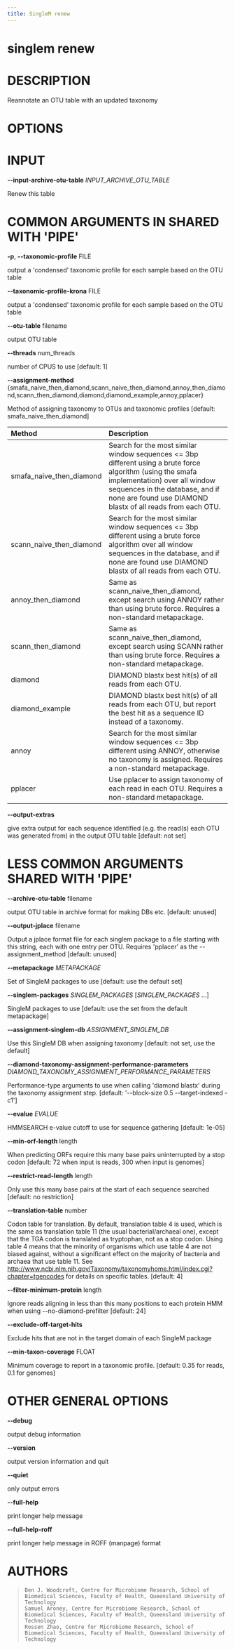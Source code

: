 ```yaml
---
title: SingleM renew
---
```

# singlem renew

DESCRIPTION
===========

Reannotate an OTU table with an updated taxonomy

OPTIONS
=======

INPUT
=====

**\--input-archive-otu-table** *INPUT_ARCHIVE_OTU_TABLE*

  Renew this table

COMMON ARGUMENTS IN SHARED WITH \'PIPE\'
========================================

**-p**, **\--taxonomic-profile** FILE

  output a \'condensed\' taxonomic profile for each sample based on
    the OTU table

**\--taxonomic-profile-krona** FILE

  output a \'condensed\' taxonomic profile for each sample based on
    the OTU table

**\--otu-table** filename

  output OTU table

**\--threads** num_threads

  number of CPUS to use [default: 1]

**\--assignment-method** {smafa_naive_then_diamond,scann_naive_then_diamond,annoy_then_diamond,scann_then_diamond,diamond,diamond_example,annoy,pplacer}

  Method of assigning taxonomy to OTUs and taxonomic profiles
    [default: smafa_naive_then_diamond]

| Method                   | Description                                                                                                                                                                                                                                   |
|:-------------------------|:----------------------------------------------------------------------------------------------------------------------------------------------------------------------------------------------------------------------------------------------|
| smafa_naive_then_diamond | Search for the most similar window sequences \<= 3bp different using a brute force algorithm (using the smafa implementation) over all window sequences in the database, and if none are found use DIAMOND blastx of all reads from each OTU. |
| scann_naive_then_diamond | Search for the most similar window sequences \<= 3bp different using a brute force algorithm over all window sequences in the database, and if none are found use DIAMOND blastx of all reads from each OTU.                                  |
| annoy_then_diamond       | Same as scann_naive_then_diamond, except search using ANNOY rather than using brute force. Requires a non-standard metapackage.                                                                                                               |
| scann_then_diamond       | Same as scann_naive_then_diamond, except search using SCANN rather than using brute force. Requires a non-standard metapackage.                                                                                                               |
| diamond                  | DIAMOND blastx best hit(s) of all reads from each OTU.                                                                                                                                                                                        |
| diamond_example          | DIAMOND blastx best hit(s) of all reads from each OTU, but report the best hit as a sequence ID instead of a taxonomy.                                                                                                                        |
| annoy                    | Search for the most similar window sequences \<= 3bp different using ANNOY, otherwise no taxonomy is assigned. Requires a non-standard metapackage.                                                                                           |
| pplacer                  | Use pplacer to assign taxonomy of each read in each OTU. Requires a non-standard metapackage.                                                                                                                                                 |

**\--output-extras**

  give extra output for each sequence identified (e.g. the read(s)
    each OTU was generated from) in the output OTU table [default: not
    set]

LESS COMMON ARGUMENTS SHARED WITH \'PIPE\'
==========================================

**\--archive-otu-table** filename

  output OTU table in archive format for making DBs etc. [default:
    unused]

**\--output-jplace** filename

  Output a jplace format file for each singlem package to a file
    starting with this string, each with one entry per OTU. Requires
    \'pplacer\' as the \--assignment_method [default: unused]

**\--metapackage** *METAPACKAGE*

  Set of SingleM packages to use [default: use the default set]

**\--singlem-packages** *SINGLEM_PACKAGES* [*SINGLEM_PACKAGES* \...]

  SingleM packages to use [default: use the set from the default
    metapackage]

**\--assignment-singlem-db** *ASSIGNMENT_SINGLEM_DB*

  Use this SingleM DB when assigning taxonomy [default: not set, use
    the default]

**\--diamond-taxonomy-assignment-performance-parameters** *DIAMOND_TAXONOMY_ASSIGNMENT_PERFORMANCE_PARAMETERS*

  Performance-type arguments to use when calling \'diamond blastx\'
    during the taxonomy assignment step. [default: \'\--block-size 0.5
    \--target-indexed -c1\']

**\--evalue** *EVALUE*

  HMMSEARCH e-value cutoff to use for sequence gathering [default:
    1e-05]

**\--min-orf-length** length

  When predicting ORFs require this many base pairs uninterrupted by a
    stop codon [default: 72 when input is reads, 300 when input is
    genomes]

**\--restrict-read-length** length

  Only use this many base pairs at the start of each sequence searched
    [default: no restriction]

**\--translation-table** number

  Codon table for translation. By default, translation table 4 is
    used, which is the same as translation table 11 (the usual
    bacterial/archaeal one), except that the TGA codon is translated as
    tryptophan, not as a stop codon. Using table 4 means that the
    minority of organisms which use table 4 are not biased against,
    without a significant effect on the majority of bacteria and archaea
    that use table 11. See
    http://www.ncbi.nlm.nih.gov/Taxonomy/taxonomyhome.html/index.cgi?chapter=tgencodes
    for details on specific tables. [default: 4]

**\--filter-minimum-protein** length

  Ignore reads aligning in less than this many positions to each
    protein HMM when using \--no-diamond-prefilter [default: 24]

**\--exclude-off-target-hits**

  Exclude hits that are not in the target domain of each SingleM
    package

**\--min-taxon-coverage** FLOAT

  Minimum coverage to report in a taxonomic profile. [default: 0.35
    for reads, 0.1 for genomes]

OTHER GENERAL OPTIONS
=====================

**\--debug**

  output debug information

**\--version**

  output version information and quit

**\--quiet**

  only output errors

**\--full-help**

  print longer help message

**\--full-help-roff**

  print longer help message in ROFF (manpage) format

AUTHORS
=======

>     Ben J. Woodcroft, Centre for Microbiome Research, School of Biomedical Sciences, Faculty of Health, Queensland University of Technology
>     Samuel Aroney, Centre for Microbiome Research, School of Biomedical Sciences, Faculty of Health, Queensland University of Technology
>     Rossen Zhao, Centre for Microbiome Research, School of Biomedical Sciences, Faculty of Health, Queensland University of Technology
